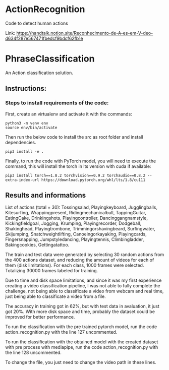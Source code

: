# ActionRecognition
Code to detect human actions

Link: https://handtalk.notion.site/Reconhecimento-de-A-es-em-V-deo-d634f287e567471fbedcf9bdcf62fb1e

# PhraseClassification
An Action classification solution.

## Instructions:

### Steps to install requirements of the code:

First, create an virtualenv and activate it with the commands:
```
python3 -m venv env
source env/bin/activate
```
Then run the below code to install the src as root folder and install dependencies.
```
pip3 install -e .
```

Finally, to run the code with PyTorch model, you will need to execute the command, this will install the torch in lts version with cuda if available:

```
pip3 install torch==1.8.2 torchvision==0.9.2 torchaudio==0.8.2 --extra-index-url https://download.pytorch.org/whl/lts/1.8/cu111
```

## Results and informations

List of actions (total = 30): Tossingsalad, Playingkeyboard, Jugglingballs, Kitesurfing, Wrappingpresent, Ridingmechanicalbull, TappingGuitar, EatingCake, Drinkingshots, Playingcontroller, Dancinggangnamstyle, Kickingfieldgoal, Jogging, Krumping, Playingrecorder, Dodgeball, Shakinghead, Playingtrombone, Trimmingorshavingbeard, Surfingwater, Skijumping, Snatchweightlifting, Canoeingorkayaking, Playingcards, Fingersnapping, Jumpstyledancing, Playingtennis, Climbingladder, Bakingcookies, Gettingatattoo.

The train and test data were generated by selecting 30 random actions from the 400 actions dataset, and reducing the amount of videos for each of them (disk limitations).
For each class, 1000 frames were selected. Totalizing 30000 frames labeled for training.

Due to time and disk space limitations, and since it was my first experience creating a video classification pipeline, I was not able to fully complete the challenge, not being able to classificate a video from webcam and real time, just being able to classificate a video from a file.

The accuracy in training got in 62%, but with test data in avaluation, it just got 20%. With more disk space and time, probably the dataset could be improved for better performance.

To run the classification with the pre trained pytorch model, run the code action_recognition.py with the line 127 uncommented.

To run the classification with the obtained model with the created dataset with pre process with mediapipe, run the code action_recognition.py with the line 128 uncommented.

To change the file, you just need to change the video path in these lines.



